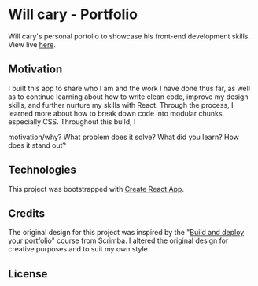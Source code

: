 # Will cary - Portfolio

Will cary's personal portolio to showcase his front-end development skills. View live [here](https://climate-comparison-app.netlify.app/).

## Motivation

I built this app to share who I am and the work I have done thus far, as well as to continue learning about how to write clean code, improve my design skills, and further nurture my skills with React. Through the process, I learned more about how to break down code into modular chunks, especially CSS. Throughout this build, I

motivation/why? What problem does it solve? What did you learn? How does it stand out?

## Technologies

This project was bootstrapped with [Create React App](https://github.com/facebook/create-react-app).

## Credits

The original design for this project was inspired by the "[Build and deploy your portfolio](https://scrimba.com/playlist/pWreDcP)" course from Scrimba. I altered the original design for creative purposes and to suit my own style.

## License
